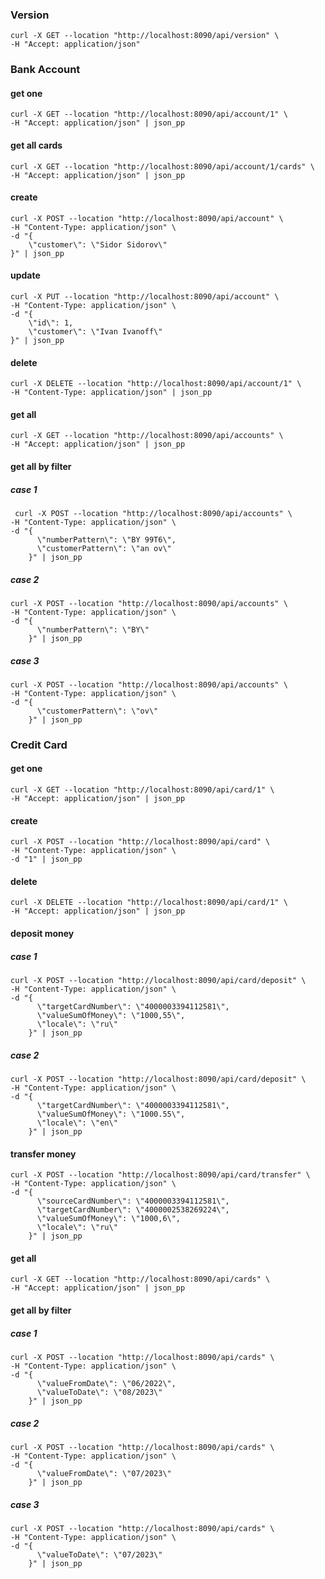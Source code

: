 ### Version
    curl -X GET --location "http://localhost:8090/api/version" \
    -H "Accept: application/json"
### Bank Account
#### get one
    curl -X GET --location "http://localhost:8090/api/account/1" \
    -H "Accept: application/json" | json_pp
#### get all cards
    curl -X GET --location "http://localhost:8090/api/account/1/cards" \
    -H "Accept: application/json" | json_pp
#### create
    curl -X POST --location "http://localhost:8090/api/account" \
    -H "Content-Type: application/json" \
    -d "{
        \"customer\": \"Sidor Sidorov\"
    }" | json_pp
#### update
    curl -X PUT --location "http://localhost:8090/api/account" \
    -H "Content-Type: application/json" \
    -d "{
        \"id\": 1,
        \"customer\": \"Ivan Ivanoff\"
    }" | json_pp
#### delete
    curl -X DELETE --location "http://localhost:8090/api/account/1" \
    -H "Content-Type: application/json" | json_pp
#### get all
    curl -X GET --location "http://localhost:8090/api/accounts" \
    -H "Accept: application/json" | json_pp
#### get all by filter
##### case 1
     curl -X POST --location "http://localhost:8090/api/accounts" \
    -H "Content-Type: application/json" \
    -d "{
          \"numberPattern\": \"BY 99T6\",
          \"customerPattern\": \"an ov\"
        }" | json_pp
##### case 2    
    curl -X POST --location "http://localhost:8090/api/accounts" \
    -H "Content-Type: application/json" \
    -d "{
          \"numberPattern\": \"BY\"
        }" | json_pp
##### case 3  
    curl -X POST --location "http://localhost:8090/api/accounts" \
    -H "Content-Type: application/json" \
    -d "{
          \"customerPattern\": \"ov\"
        }" | json_pp
### Credit Card
#### get one
    curl -X GET --location "http://localhost:8090/api/card/1" \
    -H "Accept: application/json" | json_pp
#### create
    curl -X POST --location "http://localhost:8090/api/card" \
    -H "Content-Type: application/json" \
    -d "1" | json_pp
#### delete
    curl -X DELETE --location "http://localhost:8090/api/card/1" \
    -H "Accept: application/json" | json_pp
#### deposit money
##### case 1
    curl -X POST --location "http://localhost:8090/api/card/deposit" \
    -H "Content-Type: application/json" \
    -d "{
          \"targetCardNumber\": \"4000003394112581\",
          \"valueSumOfMoney\": \"1000,55\",
          \"locale\": \"ru\"
        }" | json_pp
##### case 2
    curl -X POST --location "http://localhost:8090/api/card/deposit" \
    -H "Content-Type: application/json" \
    -d "{
          \"targetCardNumber\": \"4000003394112581\",
          \"valueSumOfMoney\": \"1000.55\",
          \"locale\": \"en\"
        }" | json_pp
#### transfer money
    curl -X POST --location "http://localhost:8090/api/card/transfer" \
    -H "Content-Type: application/json" \
    -d "{
          \"sourceCardNumber\": \"4000003394112581\",
          \"targetCardNumber\": \"4000002538269224\",
          \"valueSumOfMoney\": \"1000,6\",
          \"locale\": \"ru\"
        }" | json_pp
#### get all
    curl -X GET --location "http://localhost:8090/api/cards" \
    -H "Accept: application/json" | json_pp
#### get all by filter
##### case 1
    curl -X POST --location "http://localhost:8090/api/cards" \
    -H "Content-Type: application/json" \
    -d "{
          \"valueFromDate\": \"06/2022\",
          \"valueToDate\": \"08/2023\"
        }" | json_pp
##### case 2 
    curl -X POST --location "http://localhost:8090/api/cards" \
    -H "Content-Type: application/json" \
    -d "{
          \"valueFromDate\": \"07/2023\"
        }" | json_pp
##### case 3
    curl -X POST --location "http://localhost:8090/api/cards" \
    -H "Content-Type: application/json" \
    -d "{
          \"valueToDate\": \"07/2023\"
        }" | json_pp
